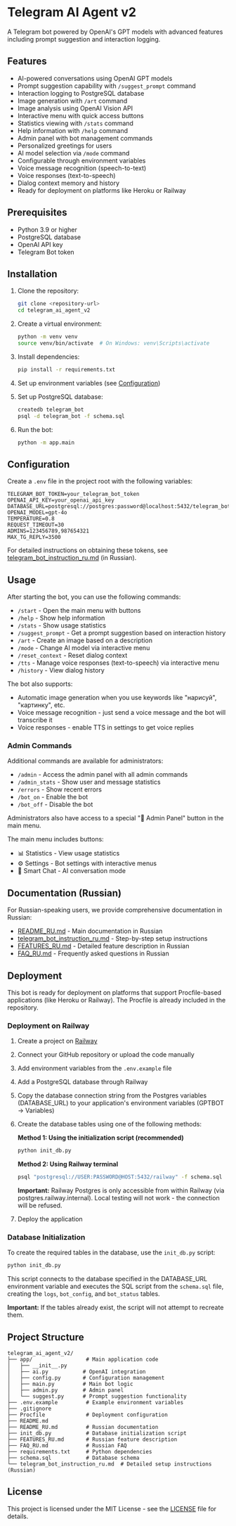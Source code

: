 # Telegram AI Agent v2

A Telegram bot powered by OpenAI's GPT models with advanced features including prompt suggestion and interaction logging.

## Features

- AI-powered conversations using OpenAI GPT models
- Prompt suggestion capability with `/suggest_prompt` command
- Interaction logging to PostgreSQL database
- Image generation with `/art` command
- Image analysis using OpenAI Vision API
- Interactive menu with quick access buttons
- Statistics viewing with `/stats` command
- Help information with `/help` command
- Admin panel with bot management commands
- Personalized greetings for users
- AI model selection via `/mode` command
- Configurable through environment variables
- Voice message recognition (speech-to-text)
- Voice responses (text-to-speech)
- Dialog context memory and history
- Ready for deployment on platforms like Heroku or Railway

## Prerequisites

- Python 3.9 or higher
- PostgreSQL database
- OpenAI API key
- Telegram Bot token

## Installation

1. Clone the repository:
   ```bash
   git clone <repository-url>
   cd telegram_ai_agent_v2
   ```

2. Create a virtual environment:
   ```bash
   python -m venv venv
   source venv/bin/activate  # On Windows: venv\Scripts\activate
   ```

3. Install dependencies:
   ```bash
   pip install -r requirements.txt
   ```

4. Set up environment variables (see [Configuration](#configuration))

5. Set up PostgreSQL database:
   ```bash
   createdb telegram_bot
   psql -d telegram_bot -f schema.sql
   ```

6. Run the bot:
   ```bash
   python -m app.main
   ```

## Configuration

Create a `.env` file in the project root with the following variables:

```
TELEGRAM_BOT_TOKEN=your_telegram_bot_token
OPENAI_API_KEY=your_openai_api_key
DATABASE_URL=postgresql://postgres:password@localhost:5432/telegram_bot
OPENAI_MODEL=gpt-4o
TEMPERATURE=0.8
REQUEST_TIMEOUT=30
ADMINS=123456789,987654321
MAX_TG_REPLY=3500
```

For detailed instructions on obtaining these tokens, see [telegram_bot_instruction_ru.md](telegram_bot_instruction_ru.md) (in Russian).

## Usage

After starting the bot, you can use the following commands:

- `/start` - Open the main menu with buttons
- `/help` - Show help information
- `/stats` - Show usage statistics
- `/suggest_prompt` - Get a prompt suggestion based on interaction history
- `/art` - Create an image based on a description
- `/mode` - Change AI model via interactive menu
- `/reset_context` - Reset dialog context
- `/tts` - Manage voice responses (text-to-speech) via interactive menu
- `/history` - View dialog history

The bot also supports:
- Automatic image generation when you use keywords like "нарисуй", "картинку", etc.
- Voice message recognition - just send a voice message and the bot will transcribe it
- Voice responses - enable TTS in settings to get voice replies

### Admin Commands

Additional commands are available for administrators:

- `/admin` - Access the admin panel with all admin commands
- `/admin_stats` - Show user and message statistics
- `/errors` - Show recent errors
- `/bot_on` - Enable the bot
- `/bot_off` - Disable the bot

Administrators also have access to a special "👑 Admin Panel" button in the main menu.

The main menu includes buttons:
- 📊 Statistics - View usage statistics
- ⚙️ Settings - Bot settings with interactive menus
- 🧠 Smart Chat - AI conversation mode

## Documentation (Russian)

For Russian-speaking users, we provide comprehensive documentation in Russian:

- [README_RU.md](README_RU.md) - Main documentation in Russian
- [telegram_bot_instruction_ru.md](telegram_bot_instruction_ru.md) - Step-by-step setup instructions
- [FEATURES_RU.md](FEATURES_RU.md) - Detailed feature description in Russian
- [FAQ_RU.md](FAQ_RU.md) - Frequently asked questions in Russian

## Deployment

This bot is ready for deployment on platforms that support Procfile-based applications (like Heroku or Railway). The Procfile is already included in the repository.

### Deployment on Railway

1. Create a project on [Railway](https://railway.app/)
2. Connect your GitHub repository or upload the code manually
3. Add environment variables from the `.env.example` file
4. Add a PostgreSQL database through Railway
5. Copy the database connection string from the Postgres variables (DATABASE_URL) to your application's environment variables (GPTBOT → Variables)
6. Create the database tables using one of the following methods:

   **Method 1: Using the initialization script (recommended)**
   ```bash
   python init_db.py
   ```
   
   **Method 2: Using Railway terminal**
   ```bash
   psql "postgresql://USER:PASSWORD@HOST:5432/railway" -f schema.sql
   ```
   
   **Important:** Railway Postgres is only accessible from within Railway (via postgres.railway.internal). Local testing will not work - the connection will be refused.

7. Deploy the application

### Database Initialization

To create the required tables in the database, use the `init_db.py` script:

```bash
python init_db.py
```

This script connects to the database specified in the DATABASE_URL environment variable and executes the SQL script from the `schema.sql` file, creating the `logs`, `bot_config`, and `bot_status` tables.

**Important:** If the tables already exist, the script will not attempt to recreate them.

## Project Structure

```
telegram_ai_agent_v2/
├── app/                 # Main application code
│   ├── __init__.py
│   ├── ai.py           # OpenAI integration
│   ├── config.py       # Configuration management
│   ├── main.py         # Main bot logic
│   ├── admin.py        # Admin panel
│   └── suggest.py      # Prompt suggestion functionality
├── .env.example         # Example environment variables
├── .gitignore
├── Procfile             # Deployment configuration
├── README.md
├── README_RU.md         # Russian documentation
├── init_db.py           # Database initialization script
├── FEATURES_RU.md       # Russian feature description
├── FAQ_RU.md            # Russian FAQ
├── requirements.txt     # Python dependencies
├── schema.sql           # Database schema
└── telegram_bot_instruction_ru.md  # Detailed setup instructions (Russian)
```

## License

This project is licensed under the MIT License - see the [LICENSE](LICENSE) file for details.